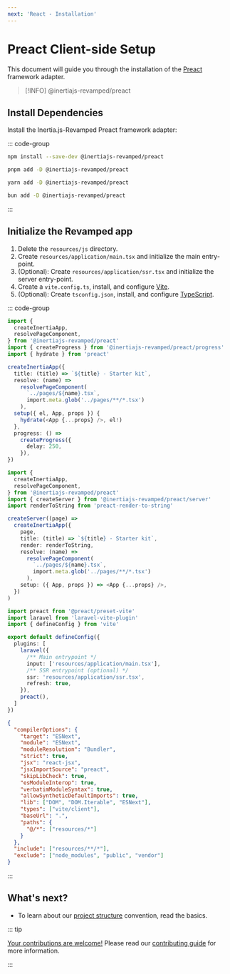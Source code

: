 ```yaml
---
next: 'React - Installation'
---
```


# Preact Client-side Setup

This document will guide you through the installation of the [Preact](https://preactjs.com/) framework adapter.

> [!INFO] @inertiajs-revamped/preact <Badge type="info" text="v0.0.2" />

## Install Dependencies

Install the Inertia.js-Revamped Preact framework adapter:

::: code-group

```sh [npm]
npm install --save-dev @inertiajs-revamped/preact
```

```sh [pnpm]
pnpm add -D @inertiajs-revamped/preact
```

```sh [yarn]
yarn add -D @inertiajs-revamped/preact
```

```sh [bun]
bun add -D @inertiajs-revamped/preact
```

:::

## Initialize the Revamped app

1. Delete the `resources/js` directory.
2. Create `resources/application/main.tsx` and initialize the main entry-point.
3. (Optional): Create `resources/application/ssr.tsx` and initialize the server entry-point.
4. Create a `vite.config.ts`, install, and configure [Vite](https://vitejs.dev/).
5. (Optional): Create `tsconfig.json`, install, and configure [TypeScript](https://www.typescriptlang.org/).

::: code-group

```ts [main.tsx]
import {
  createInertiaApp,
  resolvePageComponent,
} from '@inertiajs-revamped/preact'
import { createProgress } from '@inertiajs-revamped/preact/progress'
import { hydrate } from 'preact'

createInertiaApp({
  title: (title) => `${title} - Starter kit`,
  resolve: (name) =>
    resolvePageComponent(
      `../pages/${name}.tsx`,
      import.meta.glob('../pages/**/*.tsx')
    ),
  setup({ el, App, props }) {
    hydrate(<App {...props} />, el!)
  },
  progress: () =>
    createProgress({
      delay: 250,
    }),
})
```

```ts [ssr.tsx]
import {
  createInertiaApp,
  resolvePageComponent,
} from '@inertiajs-revamped/preact'
import { createServer } from '@inertiajs-revamped/preact/server'
import renderToString from 'preact-render-to-string'

createServer((page) =>
  createInertiaApp({
    page,
    title: (title) => `${title} - Starter kit`,
    render: renderToString,
    resolve: (name) =>
      resolvePageComponent(
        `../pages/${name}.tsx`,
        import.meta.glob('../pages/**/*.tsx')
      ),
    setup: ({ App, props }) => <App {...props} />,
  })
)
```

```ts [vite.config.ts]
import preact from '@preact/preset-vite'
import laravel from 'laravel-vite-plugin'
import { defineConfig } from 'vite'

export default defineConfig({
  plugins: [
    laravel({
      /** Main entrypoint */
      input: ['resources/application/main.tsx'],
      /** SSR entrypoint (optional) */
      ssr: 'resources/application/ssr.tsx',
      refresh: true,
    }),
    preact(),
  ]
})
```

```json [tsconfig.json]
{
  "compilerOptions": {
    "target": "ESNext",
    "module": "ESNext",
    "moduleResolution": "Bundler",
    "strict": true,
    "jsx": "react-jsx",
    "jsxImportSource": "preact",
    "skipLibCheck": true,
    "esModuleInterop": true,
    "verbatimModuleSyntax": true,
    "allowSyntheticDefaultImports": true,
    "lib": ["DOM", "DOM.Iterable", "ESNext"],
    "types": ["vite/client"],
    "baseUrl": ".",
    "paths": {
      "@/*": ["resources/*"]
    }
  },
  "include": ["resources/**/*"],
  "exclude": ["node_modules", "public", "vendor"]
}
```

:::

## What's next?

* To learn about our [project structure](/guide/basics/project-structure) convention, read the basics.

::: tip

<ins>Your contributions are welcome!</ins> Please read our [contributing guide](https://github.com/inertiajs-revamped/inertia/blob/main/CONTRIBUTING.md) for more information.

:::
